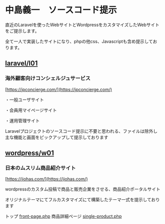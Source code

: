 # 中島義一　ソースコード提示

直近のLaravelを使ったWebサイトとWordpressをカスタマイズしたWebサイトをご提示します。

全て一人で実装したサイトになり、phpの他css、Javascriptも含め提示しております。

## [laravel/l01](https://github.com/nakashima0528/nakashima2024/tree/main/laravel/l01)

### 海外顧客向けコンシェルジュサービス
[https://jpconcierge.com/](https://jpconcierge.com/)

・一般ユーザサイト

・会員用マイページサイト

・運用管理サイト

Laravelプロジェクトのソースコード提示に不要と思われる、ファイルは除外し主な機能と画面をピックアップして提示しております

## [wordpress/w01](https://github.com/nakashima0528/nakashima2024/tree/main/wordpress/w01)

### 日本のムスリム商品紹介サイト
[https://jiohas.com/](https://jiohas.com/)

wordpressのカスタム投稿で商品と販売企業をさせる、商品紹介ポータルサイト

オリジナルテーマにてフルカスタマイズにて構築したテーマ一式を提示しております

トップ
[front-page.php](https://github.com/nakashima0528/nakashima2024/blob/main/wordpress/w01/front-page.php)
商品詳細ページ
[single-product.php](https://github.com/nakashima0528/nakashima2024/blob/main/wordpress/w01/single-product.php)
